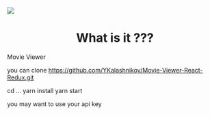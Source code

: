 
<img src='https://github.com/YKalashnikov/Movie-Viewer-React-Redux/blob/master/video-gif.gif'/>


<h1 align="center">What is it ???</h1>
    Movie Viewer 


you can clone https://github.com/YKalashnikov/Movie-Viewer-React-Redux.git

cd ...
yarn install
yarn start


you may want to use your api key



